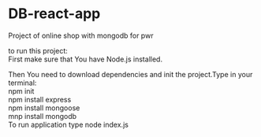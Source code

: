 # DB-react-app
Project of online shop with mongodb for pwr

to run this project:</br>
First make sure that You have Node.js installed.

Then You need to download dependencies and init the project.Type in your terminal:</br>
npm init</br>
npm install express</br>
npm install mongoose</br>
mnp install mongodb</br>
To run application type node index.js
